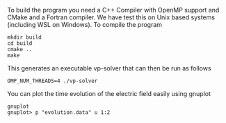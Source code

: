 To build the program you need a C++ Compiler with OpenMP support and CMake and a Fortran compiler. We have test this on Unix based systems (including WSL on Windows). To compile the program 
```
mkdir build
cd build
cmake ..
make
```

This generates an executable vp-solver that can then be run as follows
```
OMP_NUM_THREADS=4 ./vp-solver
```

You can plot the time evolution of the electric field easily using gnuplot
```
gnuplot
gnuplot> p "evolution.data" u 1:2
```

